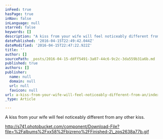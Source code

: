 ```yaml
---
inFeed: true
hasPage: true
inNav: false
inLanguage: null
starred: false
keywords: []
description: "A kiss from your wife will feel noticeably different from any other kiss.\_"
datePublished: '2016-04-15T22:49:42.044Z'
dateModified: '2016-04-15T22:47:22.922Z'
title: ''
author: []
sourcePath: _posts/2016-04-15-ddff5491-3a07-44c6-9c2c-3da559b31a6b.md
published: true
authors: []
publisher:
  name: null
  domain: null
  url: null
  favicon: null
url: a-kiss-from-your-wife-will-feel-noticeably-different-from-an/index.html
_type: Article

---
```

A kiss from your wife will feel noticeably different from any other kiss. 

http://s741.photobucket.com/component/Download-File?file=%2Falbums%2Fxx58%2Fbizreno%2FFinished-2\_zps2638a77b.gif